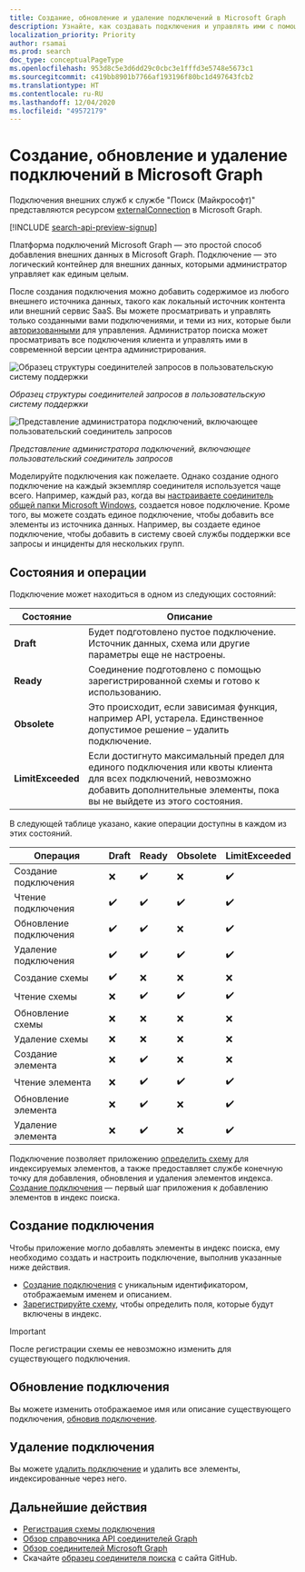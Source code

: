 ```yaml
---
title: Создание, обновление и удаление подключений в Microsoft Graph
description: Узнайте, как создавать подключения и управлять ими с помощью Microsoft Graph.
localization_priority: Priority
author: rsamai
ms.prod: search
doc_type: conceptualPageType
ms.openlocfilehash: 953d8c5e3d6dd29c0cbc3e1fffd3e5748e5673c1
ms.sourcegitcommit: c419bb8901b7766af193196f80bc1d497643fcb2
ms.translationtype: HT
ms.contentlocale: ru-RU
ms.lasthandoff: 12/04/2020
ms.locfileid: "49572179"
---
```

# <a name="create-update-and-delete-connections-in-the-microsoft-graph"></a>Создание, обновление и удаление подключений в Microsoft Graph

Подключения внешних служб к службе "Поиск (Майкрософт)" представляются ресурсом [externalConnection](/graph/api/resources/externalconnection?view=graph-rest-beta&preserve-view=true) в Microsoft Graph.

[!INCLUDE [search-api-preview-signup](../includes/search-api-preview-signup.md)]

Платформа подключений Microsoft Graph — это простой способ добавления внешних данных в Microsoft Graph. Подключение — это логический контейнер для внешних данных, которыми администратор управляет как единым целым.

После создания подключения можно добавить содержимое из любого внешнего источника данных, такого как локальный источник контента или внешний сервис SaaS. Вы можете просматривать и управлять только созданными вами подключениями, и теми из них, которые были [авторизованными](/graph/api/external-post-connections?view=graph-rest-beta&preserve-view=true) для управления. Администратор поиска может просматривать все подключения клиента и управлять ими в современной версии центра администрирования.

<!-- markdownlint-disable MD036 -->
![Образец структуры соединителей запросов в пользовательскую систему поддержки](./images/search-index-manage-connections-connector-structure.png)

*Образец структуры соединителей запросов в пользовательскую систему поддержки*

![Представление администратора подключений, включающее пользовательский соединитель запросов](./images/search-index-manage-connections-admin-view.svg)

*Представление администратора подключений, включающее пользовательский соединитель запросов*

<!-- markdownlint-enable MD036 -->

Моделируйте подключения как пожелаете. Однако создание одного подключение на каждый экземпляр соединителя используется чаще всего. Например, каждый раз, когда вы [настраиваете соединитель общей папки Microsoft Windows](/microsoftsearch/configure-connector), создается новое подключение. Кроме того, вы можете создать единое подключение, чтобы добавить все элементы из источника данных. Например, вы создаете единое подключение, чтобы добавить в систему своей службы поддержки все запросы и инциденты для нескольких групп.

## <a name="states-and-operations"></a>Состояния и операции

Подключение может находиться в одном из следующих состояний:

| Состояние             | Описание                                                                                                                                               |
|-------------------|-----------------------------------------------------------------------------------------------------------------------------------------------------------|
| **Draft**         | Будет подготовлено пустое подключение. Источник данных, схема или другие параметры еще не настроены.                                                |
| **Ready**         | Соединение подготовлено с помощью зарегистрированной схемы и готово к использованию.                                                                          |
| **Obsolete**      | Это происходит, если зависимая функция, например API, устарела. Единственное допустимое решение – удалить подключение.                           |
| **LimitExceeded** | Если достигнуто максимальный предел для единого подключения или квоты клиента для всех подключений, невозможно добавить дополнительные элементы, пока вы не выйдете из этого состояния. |

В следующей таблице указано, какие операции доступны в каждом из этих состояний.

| Операция         | Draft              | Ready              | Obsolete           | LimitExceeded      |
|-------------------|--------------------|--------------------|--------------------|--------------------|
| Создание подключения | :x:                | :heavy_check_mark: | :x:                | :heavy_check_mark: |
| Чтение подключения   | :heavy_check_mark: | :heavy_check_mark: | :heavy_check_mark: | :heavy_check_mark: |
| Обновление подключения | :heavy_check_mark: | :heavy_check_mark: | :x:                | :heavy_check_mark: |
| Удаление подключения | :heavy_check_mark: | :heavy_check_mark: | :heavy_check_mark: | :heavy_check_mark: |
| Создание схемы     | :heavy_check_mark: | :x:                | :x:                | :x:                |
| Чтение схемы       | :x:                | :heavy_check_mark: | :heavy_check_mark: | :heavy_check_mark: |
| Обновление схемы     | :x:                | :x:                | :x:                | :x:                |
| Удаление схемы     | :x:                | :x:                | :x:                | :x:                |
| Создание элемента       | :x:                | :heavy_check_mark: | :x:                | :x:                |
| Чтение элемента         | :x:                | :heavy_check_mark: | :heavy_check_mark: | :heavy_check_mark: |
| Обновление элемента       | :x:                | :heavy_check_mark: | :x:                | :heavy_check_mark: |
| Удаление элемента       | :x:                | :heavy_check_mark: | :x:                | :heavy_check_mark: |

Подключение позволяет приложению [определить схему](/graph/api/externalconnection-post-schema?view=graph-rest-beta&preserve-view=true) для индексируемых элементов, а также предоставляет службе конечную точку для добавления, обновления и удаления элементов индекса. [Создание подключения](#create-a-connection) — первый шаг приложения к добавлению элементов в индекс поиска.

## <a name="create-a-connection"></a>Создание подключения

Чтобы приложение могло добавлять элементы в индекс поиска, ему необходимо создать и настроить подключение, выполнив указанные ниже действия.

- [Создание подключения](/graph/api/external-post-connections?view=graph-rest-beta&preserve-view=true) с уникальным идентификатором, отображаемым именем и описанием.
- [Зарегистрируйте схему](/graph/api/externalconnection-post-schema?view=graph-rest-beta&preserve-view=true), чтобы определить поля, которые будут включены в индекс.

> [!IMPORTANT]
> После регистрации схемы ее невозможно изменить для существующего подключения.

## <a name="update-a-connection"></a>Обновление подключения

Вы можете изменить отображаемое имя или описание существующего подключения, [обновив подключение](/graph/api/externalconnection-update?view=graph-rest-beta&preserve-view=true).

## <a name="delete-a-connection"></a>Удаление подключения

Вы можете [удалить подключение](/graph/api/externalconnection-delete?view=graph-rest-beta&preserve-view=true) и удалить все элементы, индексированные через него.

## <a name="next-steps"></a>Дальнейшие действия

- [Регистрация схемы подключения](/graph/search-index-manage-schema)
- [Обзор справочника API соединителей Graph](/graph/api/resources/indexing-api-overview?view=graph-rest-beta&preserve-view=true)
- [Обзор соединителей Microsoft Graph](/microsoftsearch/connectors-overview)
- Скачайте [образец соединителя поиска](https://github.com/microsoftgraph/msgraph-search-connector-sample) с сайта GitHub.
